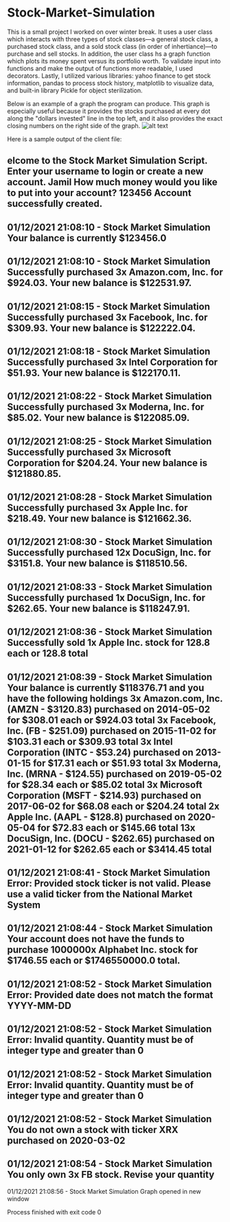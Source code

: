 # Stock-Market-Simulation
This is a small project I worked on over winter break. It uses a user class which interacts with three types of stock classes—a general stock class, a purchased stock class, and a sold stock class (in order of inhertiance)—to purchase and sell stocks. In addition, the user class hs a graph function which plots its money spent versus its portfolio worth. To validate input into functions and make the output of functions more readable, I used decorators. Lastly, I utilized various libraries: yahoo finance to get stock information, pandas to process stock history, matplotlib to visualize data, and built-in library Pickle for object sterilization.

Below is an example of a graph the program can produce. This graph is especially useful because it provides the stocks purchased at every dot along the "dollars invested" line in the top left, and it also provides the exact closing numbers on the right side of the graph.
![alt text](https://cdn.discordapp.com/attachments/752243157475000473/798782787788210226/StockMarketSimulationSampleGraph.png)

Here is a sample output of the client file:

elcome to the Stock Market Simulation Script. Enter your username to login or create a new account. Jamil
How much money would you like to put into your account? 123456
Account successfully created.
-
01/12/2021 21:08:10 - Stock Market Simulation
Your balance is currently $123456.0
-
01/12/2021 21:08:10 - Stock Market Simulation
Successfully purchased 3x Amazon.com, Inc. for $924.03. Your new balance is $122531.97.
-
01/12/2021 21:08:15 - Stock Market Simulation
Successfully purchased 3x Facebook, Inc. for $309.93. Your new balance is $122222.04.
-
01/12/2021 21:08:18 - Stock Market Simulation
Successfully purchased 3x Intel Corporation for $51.93. Your new balance is $122170.11.
-
01/12/2021 21:08:22 - Stock Market Simulation
Successfully purchased 3x Moderna, Inc. for $85.02. Your new balance is $122085.09.
-
01/12/2021 21:08:25 - Stock Market Simulation
Successfully purchased 3x Microsoft Corporation for $204.24. Your new balance is $121880.85.
-
01/12/2021 21:08:28 - Stock Market Simulation
Successfully purchased 3x Apple Inc. for $218.49. Your new balance is $121662.36.
-
01/12/2021 21:08:30 - Stock Market Simulation
Successfully purchased 12x DocuSign, Inc. for $3151.8. Your new balance is $118510.56.
-
01/12/2021 21:08:33 - Stock Market Simulation
Successfully purchased 1x DocuSign, Inc. for $262.65. Your new balance is $118247.91.
-
01/12/2021 21:08:36 - Stock Market Simulation
Successfully sold 1x Apple Inc. stock for 128.8 each or 128.8 total
-
01/12/2021 21:08:39 - Stock Market Simulation
Your balance is currently $118376.71 and you have the following holdings
3x Amazon.com, Inc. (AMZN - $3120.83) purchased on 2014-05-02 for $308.01 each or $924.03 total
3x Facebook, Inc. (FB - $251.09) purchased on 2015-11-02 for $103.31 each or $309.93 total
3x Intel Corporation (INTC - $53.24) purchased on 2013-01-15 for $17.31 each or $51.93 total
3x Moderna, Inc. (MRNA - $124.55) purchased on 2019-05-02 for $28.34 each or $85.02 total
3x Microsoft Corporation (MSFT - $214.93) purchased on 2017-06-02 for $68.08 each or $204.24 total
2x Apple Inc. (AAPL - $128.8) purchased on 2020-05-04 for $72.83 each or $145.66 total
13x DocuSign, Inc. (DOCU - $262.65) purchased on 2021-01-12 for $262.65 each or $3414.45 total
-
01/12/2021 21:08:41 - Stock Market Simulation
Error: Provided stock ticker is not valid. Please use a valid ticker from the National Market System
-
01/12/2021 21:08:44 - Stock Market Simulation
Your account does not have the funds to purchase 1000000x Alphabet Inc. stock for $1746.55 each or $1746550000.0 total.
-
01/12/2021 21:08:52 - Stock Market Simulation
Error: Provided date does not match the format YYYY-MM-DD
-
01/12/2021 21:08:52 - Stock Market Simulation
Error: Invalid quantity. Quantity must be of integer type and greater than 0
-
01/12/2021 21:08:52 - Stock Market Simulation
Error: Invalid quantity. Quantity must be of integer type and greater than 0
-
01/12/2021 21:08:52 - Stock Market Simulation
You do not own a stock with ticker XRX purchased on 2020-03-02
-
01/12/2021 21:08:54 - Stock Market Simulation
You only own 3x FB stock. Revise your quantity
-
01/12/2021 21:08:56 - Stock Market Simulation
Graph opened in new window

Process finished with exit code 0
